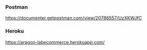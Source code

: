 ### Postman
https://documenter.getpostman.com/view/20786557/UzXKWJfC

### Heroku
https://aragon-labecommerce.herokuapp.com/